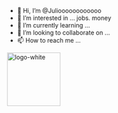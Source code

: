 - 👋 Hi, I’m @Julioooooooooooo
- 👀 I’m interested in ... jobs. money  
- 🌱 I’m currently learning ...
- 💞️ I’m looking to collaborate on ...
- 📫 How to reach me ...

<!---
Julioooooooooooo/Julioooooooooooo is a ✨ special ✨ repository because its `README.md` (this file) appears on your GitHub profile.
You can click the Preview link to take a look at your changes.
--->
<img width="124" alt="logo-white" src="https://github.com/Julioooooooooooo/Julioooooooooooo/assets/153794362/4d2f0783-2a20-4474-8648-3e7ff0e684ac">
